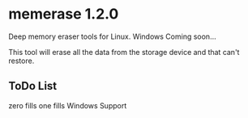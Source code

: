 # memerase 1.2.0
Deep memory eraser tools for Linux. Windows Coming soon...

This tool will erase all the data from the storage device and that can't restore.


ToDo List
---------
zero fills
one fills 
Windows Support
